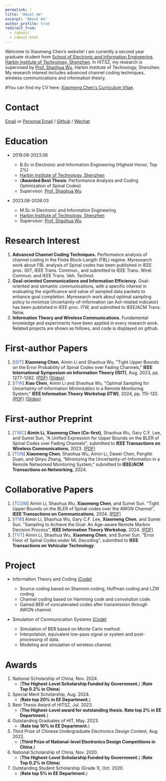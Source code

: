 ```yaml
---
permalink: /
title: "About me"
excerpt: "About me"
author_profile: true
redirect_from: 
  - /about/
  - /about.html
---
```


Welcome to Xiaomeng Chen’s website! I am currently a second year graduate student from [School of Electronic and Information Engineering](http://eie.hitsz.edu.cn/), [Harbin Institute of Technology, Shenzhen](https://www.hitsz.edu.cn/). In HITSZ, my research is supervised by [Prof. Shaohua Wu](https://faculty.hitsz.edu.cn/wushaohua), Harbin Institute of Technology, Shenzhen. My research interest includes advanced channel coding techniques, wireless communications and information theory. 

#You can find my CV here: [Xiaomeng Chen's Curriculum Vitae](../assets/Curriculum_Vitae.pdf).

Contact
======
[Email](mailto:23s052026@stu.hit.edu.cn) or [Personal Email](mailto:cxmeng2000@163.com) / [Github](https://github.com/ciao-meng) / [Wechat](../images/wechat.jpg)

Education
======
* 2019.08-2023.06
  * B.Sc in Electronic and Information Engineering (Highest Honor, Top 2%)
  * [Harbin Institute of Technology, Shenzhen](https://www.hitsz.edu.cn/)
  * (**Awarded Best Thesis**: Performance Analysis and Coding Optimization of Spinal Codes)
  * Supervisor: [Prof. Shaohua Wu](https://faculty.hitsz.edu.cn/wushaohua)

* 2023.08-2026.03
  * M.Sc in Electronic and Information Engineering
  * [Harbin Institute of Technology, Shenzhen](https://www.hitsz.edu.cn/)
  * Supervisor: [Prof. Shaohua Wu](https://faculty.hitsz.edu.cn/wushaohua)
  
Research Interest
======
1. **Advanced Channel Coding Techniques.**  Performance analysis of channel coding in the Finite Block-Length (FBL) regime. Myresearch work about FBL analysis of Spinal codes has been published in IEEE proc. ISIT, IEEE Trans. Commun., and submitted to IEEE Trans. Wirel. Commun. and IEEE Trans. Veh. Technol.
2. **Goal-oriented Communications and Information Efficiency.** Goal-oriented and semantic communications, with a specific interest in evaluating the significance and value of sampled data packets to enhance goal completion. Myresearch work about optimal sampling policy to minimize Uncertainty-of-Information (an AoI-related indicator) has been published in IEEE proc. ITW, and submitted to IEEE/ACM Trans. Netw.
3. **Information Theory and Wireless Communications.** Fundamental knowledge and experiments have been applied in every research work. Related projects are shown as follows, and code is displayed on github.

First-author Papers
======
1. [<font color="#245bdb">ISIT</font>] **Xiaomeng Chen**, Aimin Li and Shaohua Wu, "Tight Upper Bounds on the Error Probability of Spinal Codes over Fading Channels," **IEEE International Symposium on Information Theory (ISIT)**, Aug, 2023, pp. 1277-1282. [(PDF)](../files/Tight_Upper_Bounds_on_the_Error_Probability_of_Spinal_Codes_over_Fading_Channels.pdf) [(Slides)](../files/ISIT2023PPT.pdf)
2. [<font color="#245bdb">ITW</font>] **Xiao Chen**, Aimin Li and Shaohua Wu, "Optimal Sampling for Uncertainty-of-Information Minimization in a Remote Monitoring System," **IEEE Information Theory Workshop (ITW)**, 2024, pp. 115-120. [(PDF)](../files/Optimal_Sampling_for_Uncertainty-of-Information_Minimization_in_a_Remote_Monitoring_System.pdf) [(Slides)](../files/ITW2024PPT.pdf)

First-author Preprint
======
1. [<font color="#245bdb">TWC</font>] **Aimin Li, Xiaomeng Chen (Co-first)**, Shaohua Wu, Gary C.F. Lee, and Sumei Sun, "A Unified Expression for Upper Bounds on the BLER of Spinal Codes over Fading Channels", submitted to **IEEE Transactions on Wireless Communications**, 2023. [(PDF)](https://arxiv.org/pdf/2407.03741)
2. [<font color="#245bdb">TON</font>] **Xiaomeng Chen**, Shaohua Wu, Aimin Li, Dawei Chen, Pengfei Duan, and Qinyu Zhang, “Minimizing the Uncertainty-of-Information in a Remote Networked Monitoring System,” submitted to **IEEE/ACM Transactions on Networking**, 2024.
  
Collaborative Papers
======
1. [<font color="#245bdb">TCOM</font>] Aimin Li, Shaohua Wu, **Xiaomeng Chen**, and Sumei Sun. "Tight Upper Bounds on the BLER of Spinal codes over the AWGN Channel", **IEEE Transactions on Communications**, 2024. [(PDF)](../files/Tight_Upper_Bounds_on_the_BLER_of_Spinal_Codes_Over_the_AWGN_Channel.pdf)
2. [<font color="#245bdb">ITW</font>] Aimin Li, Shaohua Wu, Gary C.F. Lee,  **Xiaomeng Chen**, and Sumei Sun. "Sampling to Achieve the Goal: An Age-aware Remote Markov Decision Process", **IEEE Information Theory Workshop**, 2024. [(PDF)](https://arxiv.org/pdf/2405.02042v3)
3. [<font color="#245bdb">TVT</font>] Aimin Li, Shaohua Wu, **Xiaomeng Chen**, and Sumei Sun. "Error Floor of Spinal Codes under ML Decoding", submitted to **IEEE Transactions on Vehicular Technology**.
  
Project
======
* Information Theory and Coding [(Code)](https://github.com/AiminLi-Hi/Age-Aware-Remote-MDP)
  * Source coding based on Shannon coding, Huffman coding and LZW coding.
  * Channel coding based on Hamming code and convolution code.
  * Gained BER of concatenated codes after transmission through AWGN channel.

* Simulation of Communication Systems [(Code)](https://github.com/AiminLi-Hi/Age-Aware-Remote-MDP)
  * Simulation of BER based on Monte Carlo method.
  * Interpolation, equivalent low-pass signal or system and post-processing of data.
  * Modeling and simulation of wireless channel.
    
Awards
=====
1. National Scholarship of China, Nov. 2024.
   - (**The Highest-Level Scholarship Funded by Government.**) (**Rate Top 0.2% in China**)
2. Special Merit Scholarship, Aug. 2024.
   - (**Rate top 20% in EE Department.**)
3. Best Thesis Award of HITSZ, Jul. 2023.
   - (**The Highest-Level award for outstanding thesis. Rate top 2% in EE Department.**)
4. Outstanding Graduates of HIT, May. 2023.
   - (**Rate top 10% in EE Department.**)
5. Third Prize of Chinese Undergraduate Electronics Design Contest, Aug. 2022.
   - (**Third Prize of National-level Electronics Design Competitions in China.**)
6. National Scholarship of China, Nov. 2020.
   - (**The Highest-Level Scholarship Funded by Government.**) (**Rate Top 0.2% in China**)
7. Outstanding Student Scholarship (Grade 1), Oct. 2020.
   - (**Rate top 5% in EE Department.**)
